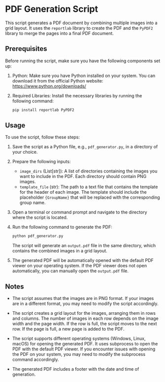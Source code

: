 # PDF Generation Script

This script generates a PDF document by combining multiple images into a grid layout. It uses the `reportlab` library to create the PDF and the `PyPDF2` library to merge the pages into a final PDF document.

## Prerequisites

Before running the script, make sure you have the following components set up:

1. Python: Make sure you have Python installed on your system. You can download it from the official Python website: https://www.python.org/downloads/

2. Required Libraries: Install the necessary libraries by running the following command:

   ```bash
   pip install reportlab PyPDF2
   ```

## Usage

To use the script, follow these steps:

1. Save the script as a Python file, e.g., `pdf_generator.py`, in a directory of your choice.

2. Prepare the following inputs:

   - `image_dirs` (List[str]): A list of directories containing the images you want to include in the PDF. Each directory should contain PNG images.
   - `template_file` (str): The path to a text file that contains the template for the header of each image. The template should include the placeholder `{GroupName}` that will be replaced with the corresponding group name.

3. Open a terminal or command prompt and navigate to the directory where the script is located.

4. Run the following command to generate the PDF:

   ```bash
   python pdf_generator.py
   ```

   The script will generate an `output.pdf` file in the same directory, which contains the combined images in a grid layout.

5. The generated PDF will be automatically opened with the default PDF viewer on your operating system. If the PDF viewer does not open automatically, you can manually open the `output.pdf` file.

## Notes

- The script assumes that the images are in PNG format. If your images are in a different format, you may need to modify the script accordingly.

- The script creates a grid layout for the images, arranging them in rows and columns. The number of images in each row depends on the image width and the page width. If the row is full, the script moves to the next row. If the page is full, a new page is added to the PDF.

- The script supports different operating systems (Windows, Linux, macOS) for opening the generated PDF. It uses subprocess to open the PDF with the default PDF viewer. If you encounter issues with opening the PDF on your system, you may need to modify the subprocess command accordingly.

- The generated PDF includes a footer with the date and time of generation.
